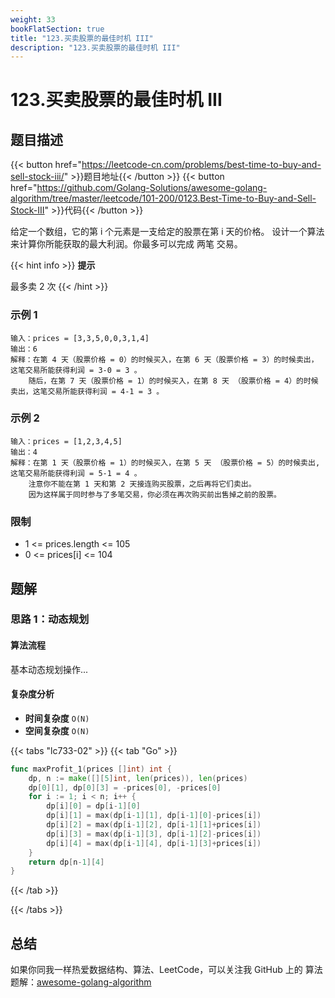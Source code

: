 ```yaml
---
weight: 33
bookFlatSection: true
title: "123.买卖股票的最佳时机 III"
description: "123.买卖股票的最佳时机 III"
---
```


# 123.买卖股票的最佳时机 III

## 题目描述

{{< button href="https://leetcode-cn.com/problems/best-time-to-buy-and-sell-stock-iii/" >}}题目地址{{< /button >}}
{{< button href="https://github.com/Golang-Solutions/awesome-golang-algorithm/tree/master/leetcode/101-200/0123.Best-Time-to-Buy-and-Sell-Stock-III" >}}代码{{< /button >}}

给定一个数组，它的第 i 个元素是一支给定的股票在第 i 天的价格。
设计一个算法来计算你所能获取的最大利润。你最多可以完成 两笔 交易。

{{< hint info >}}
**提示**

最多卖 2 次
{{< /hint >}}

### **示例 1**

```text
输入：prices = [3,3,5,0,0,3,1,4]
输出：6
解释：在第 4 天（股票价格 = 0）的时候买入，在第 6 天（股票价格 = 3）的时候卖出，这笔交易所能获得利润 = 3-0 = 3 。
    随后，在第 7 天（股票价格 = 1）的时候买入，在第 8 天 （股票价格 = 4）的时候卖出，这笔交易所能获得利润 = 4-1 = 3 。
```

### **示例 2**

```text
输入：prices = [1,2,3,4,5]
输出：4
解释：在第 1 天（股票价格 = 1）的时候买入，在第 5 天 （股票价格 = 5）的时候卖出, 这笔交易所能获得利润 = 5-1 = 4 。  
    注意你不能在第 1 天和第 2 天接连购买股票，之后再将它们卖出。  
    因为这样属于同时参与了多笔交易，你必须在再次购买前出售掉之前的股票。
```

### **限制**

- 1 <= prices.length <= 105
- 0 <= prices[i] <= 104

## 题解

### 思路 1：**动态规划**

#### 算法流程

基本动态规划操作...

#### 复杂度分析

- **时间复杂度** `O(N)`
- **空间复杂度** `O(N)`

{{< tabs "lc733-02" >}}
{{< tab "Go" >}}

```go
func maxProfit_1(prices []int) int {
	dp, n := make([][5]int, len(prices)), len(prices)
	dp[0][1], dp[0][3] = -prices[0], -prices[0]
	for i := 1; i < n; i++ {
		dp[i][0] = dp[i-1][0]
		dp[i][1] = max(dp[i-1][1], dp[i-1][0]-prices[i])
		dp[i][2] = max(dp[i-1][2], dp[i-1][1]+prices[i])
		dp[i][3] = max(dp[i-1][3], dp[i-1][2]-prices[i])
		dp[i][4] = max(dp[i-1][4], dp[i-1][3]+prices[i])
	}
	return dp[n-1][4]
}
```

{{< /tab >}}

{{< /tabs >}}

## 总结

如果你同我一样热爱数据结构、算法、LeetCode，可以关注我 GitHub 上的 算法 题解：[awesome-golang-algorithm](https://github.com/Golang-Solutions/awesome-golang-algorithm)
